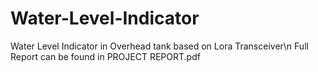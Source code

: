 # Water-Level-Indicator

Water Level Indicator in Overhead tank based on Lora Transceiver\n
Full Report can be found in PROJECT REPORT.pdf
